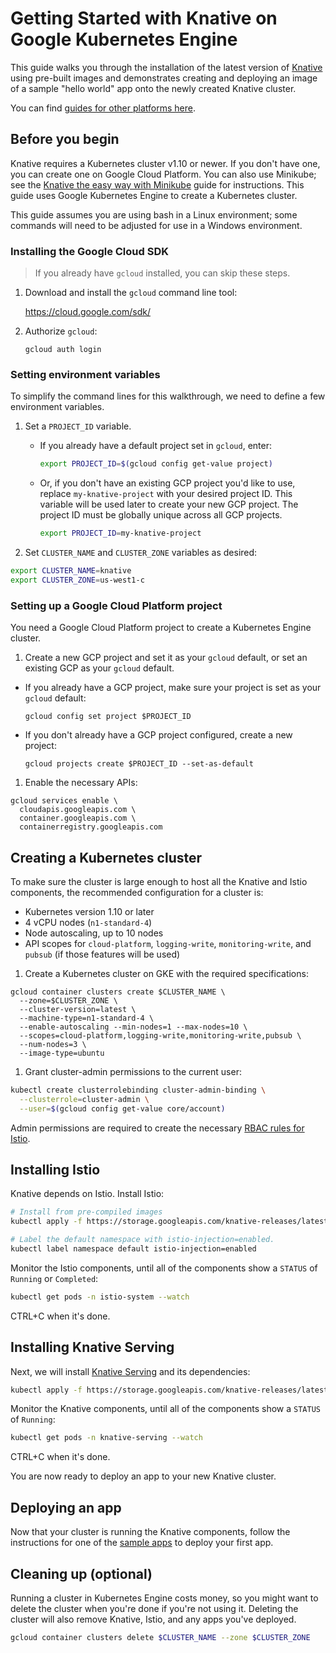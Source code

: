 # Getting Started with Knative on Google Kubernetes Engine

This guide walks you through the installation of the latest version of
[Knative](https://github.com/knative/serving) using pre-built images and
demonstrates creating and deploying an image of a sample "hello world" app onto
the newly created Knative cluster.

You can find [guides for other platforms here](README.md).

## Before you begin

Knative requires a Kubernetes cluster v1.10 or newer. If you don't have one,
you can create one on Google Cloud Platform. You can also use Minikube; see the
[Knative the easy way with Minikube](Knative-with-Minikube.md) guide for
instructions. This guide uses Google Kubernetes Engine to create a Kubernetes
cluster.

This guide assumes you are using bash in a Linux environment; some commands will
need to be adjusted for use in a Windows environment.

### Installing the Google Cloud SDK

> If you already have `gcloud` installed, you can skip these steps. 

1. Download and install the `gcloud` command line tool:

   https://cloud.google.com/sdk/

1. Authorize `gcloud`:

    ```
    gcloud auth login
    ```

### Setting environment variables

To simplify the command lines for this walkthrough, we need to define a few
environment variables.

1. Set a `PROJECT_ID` variable.
    * If you already have a default project set in `gcloud`, enter:
      ```bash
      export PROJECT_ID=$(gcloud config get-value project)
      ```
    * Or, if you don't have an existing GCP project you'd like to use, replace
    `my-knative-project` with your desired project ID. This variable will be
    used later to create your new GCP project. The project ID must be globally
    unique across all GCP projects.
      ```bash
      export PROJECT_ID=my-knative-project
      ```

1. Set `CLUSTER_NAME` and `CLUSTER_ZONE` variables as desired:

  ```bash
  export CLUSTER_NAME=knative
  export CLUSTER_ZONE=us-west1-c
  ```

### Setting up a Google Cloud Platform project

You need a Google Cloud Platform project to create a Kubernetes Engine cluster.

1. Create a new GCP project and set it as your `gcloud` default, or set an
  existing GCP as your `gcloud` default.
  * If you already have a GCP project, make sure your project is set as your
  `gcloud` default:
    ```
    gcloud config set project $PROJECT_ID
    ```

  * If you don't already have a GCP project configured, create a new project:
    ```
    gcloud projects create $PROJECT_ID --set-as-default
    ```

1. Enable the necessary APIs:
  ```
  gcloud services enable \
    cloudapis.googleapis.com \
    container.googleapis.com \
    containerregistry.googleapis.com
  ```

## Creating a Kubernetes cluster

To make sure the cluster is large enough to host all the Knative and
Istio components, the recommended configuration for a cluster is:

* Kubernetes version 1.10 or later
* 4 vCPU nodes (`n1-standard-4`)
* Node autoscaling, up to 10 nodes
* API scopes for `cloud-platform`, `logging-write`, `monitoring-write`, and
  `pubsub` (if those features will be used)

1. Create a Kubernetes cluster on GKE with the required specifications:
  ```
  gcloud container clusters create $CLUSTER_NAME \
    --zone=$CLUSTER_ZONE \
    --cluster-version=latest \
    --machine-type=n1-standard-4 \
    --enable-autoscaling --min-nodes=1 --max-nodes=10 \
    --scopes=cloud-platform,logging-write,monitoring-write,pubsub \
    --num-nodes=3 \
    --image-type=ubuntu
  ```  

1. Grant cluster-admin permissions to the current user: 

```bash
kubectl create clusterrolebinding cluster-admin-binding \
  --clusterrole=cluster-admin \
  --user=$(gcloud config get-value core/account)
```

Admin permissions are required to create the necessary
[RBAC rules for Istio](https://istio.io/docs/concepts/security/rbac/).

## Installing Istio

Knative depends on Istio. Install Istio:

```bash
# Install from pre-compiled images
kubectl apply -f https://storage.googleapis.com/knative-releases/latest/istio.yaml

# Label the default namespace with istio-injection=enabled.
kubectl label namespace default istio-injection=enabled
```

Monitor the Istio components, until all of the components show a `STATUS` of
`Running` or `Completed`:

```bash
kubectl get pods -n istio-system --watch
```

CTRL+C when it's done.

## Installing Knative Serving

Next, we will install [Knative Serving](https://github.com/knative/serving) and
its dependencies:

```bash
kubectl apply -f https://storage.googleapis.com/knative-releases/latest/release.yaml
```

Monitor the Knative components, until all of the components show a `STATUS` of
`Running`:

```bash
kubectl get pods -n knative-serving --watch
```

CTRL+C when it's done.

You are now ready to deploy an app to your new Knative cluster.

## Deploying an app

Now that your cluster is running the Knative components, follow the instructions
for one of the [sample apps](../serving/samples/README.MD) to deploy your first
app.

## Cleaning up (optional)

Running a cluster in Kubernetes Engine costs money, so you might want to delete
the cluster when you're done if you're not using it. Deleting the cluster will
also remove Knative, Istio, and any apps you've deployed.

```bash
gcloud container clusters delete $CLUSTER_NAME --zone $CLUSTER_ZONE
```
